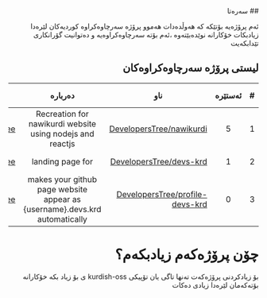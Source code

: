 <div dir='rtl'> 
 ## سه‌ره‌تا

ئه‌م پرۆژه‌یه‌ بۆتێكه‌ كه‌ هه‌وڵده‌دات هه‌موو پرۆژه‌ سه‌رچاوه‌كراوه‌ كوردیه‌كان لێره‌دا زیادبكات خۆكارانه‌ نوێده‌بێته‌وه
،ئه‌م بۆته‌ سه‌رچاوه‌كراوه‌یه‌ و ده‌توانیت گۆرانكاری تێدابكه‌یت‌

  ## لیستی پرۆژه‌ سه‌رچاوه‌كراوه‌كان 
 | # | ئه‌ستێره‌ | ناو | ده‌رباره‌ | له‌لایه‌ن | به‌رواری زیادكردن‌ | 
|------------------|:-------:|-------|:---:|:-------:|:-:|
| 1 | 5 | [DevelopersTree/nawikurdi](https://github.com/DevelopersTree/nawikurdi) | Recreation for nawikurdi website using nodejs and reactjs | [DevelopersTree](https://github.com/DevelopersTree) | 2020-09-05 |
| 2 | 1 | [DevelopersTree/devs-krd](https://github.com/DevelopersTree/devs-krd) | landing page for | [DevelopersTree](https://github.com/DevelopersTree) | 2020-09-05 |
| 3 | 0 | [DevelopersTree/profile-devs-krd](https://github.com/DevelopersTree/profile-devs-krd) | makes your github page website appear as {username}.devs.krd automatically  | [DevelopersTree](https://github.com/DevelopersTree) | 2020-09-05 |
  # چۆن پرۆژه‌كه‌م زیادبكه‌م؟
بۆ زیادكردنی پرۆژه‌كه‌ت ته‌نها تاگی یان تۆپیكی kurdish-oss ی بۆ زیاد بكه‌ خۆكارانه‌ بۆته‌كه‌مان لێره‌دا زیادی ده‌كات
 </div>